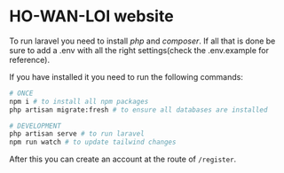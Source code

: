 # HO-WAN-LOI website

To run laravel you need to install *php* and *composer*. If all that is done be sure to add a .env with all the right settings(check the .env.example for reference).

If you have installed it you need to run the following commands:

```bash
# ONCE
npm i # to install all npm packages
php artisan migrate:fresh # to ensure all databases are installed

# DEVELOPMENT
php artisan serve # to run laravel
npm run watch # to update tailwind changes
```

After this you can create an account at the route of `/register`.

